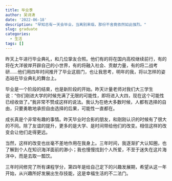 ```yaml
---
title: 毕业季
author: 吴诗涛
date: '2022-06-18'
description: "早知总有一天会毕业，当离别来临，那份不舍竟依然如此强烈。"
slug: graduate
categories:
  - 生活
tags: []
---
```


昨天上午进行毕业典礼，和几位挚友合照。他们有的将在国内高校继续前行，有的将在大洋彼岸开辟自己的小世界，有的将融入社会、贡献力量，有的将二战考研……他们用四年时间推开了毕业这扇门，也让我思考，明年的我，将以怎样的姿态站在毕业典礼的舞台上。

毕业是一个阶段的结束，也是新阶段的开始。昨天计量老师对我们大三学生说：“你们刚进大学的时候充满了无限的可能性，即将进入大四，现在这个可能性已经收敛了。”我非常不赞成这样的说法。我认为在绝大多数时候，人都有选择的自由，只要勇敢地承担自由选择的后果，可能性一直都在。

成长真是个非常有趣的事情。昨天毕业时合影的朋友，和刚刚认识的时候有了很大的不同。除了友谊的提升，更多的是大学、是时间带给他们的改变。相信这样的改变会让他们走得更远。

当然，这样的改变也丝毫不差地作用在我身上。三年时间，我逐渐扩大认知圈，也了解到个人在知识海洋面前的渺小；我也慢慢找到个人所爱，不至于迷失在这片海洋中，而是去取一瓢饮。

三年时间修完了所有课程学分，第四年是给自己定下的兴趣发展期，希望从这一年开始，从兴趣所好发展出生存技能，这是幸福生活的不二法门。
